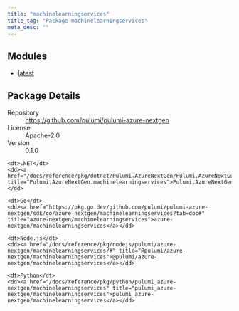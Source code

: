 ```yaml
---
title: "machinelearningservices"
title_tag: "Package machinelearningservices"
meta_desc: ""
---
```


<!-- WARNING: this file was generated by Pulumi Docs Generator. -->
<!-- Do not edit by hand unless you're certain you know what you are doing! -->



<h2 id="modules">Modules</h2>
<ul class="api">
    <li><a href="latest/" title="latest"><span class="symbol module"></span>latest</a></li>
</ul>

<h2 id="package-details">Package Details</h2>
<dl class="package-details">
	<dt>Repository</dt>
	<dd><a href="https://github.com/pulumi/pulumi-azure-nextgen">https://github.com/pulumi/pulumi-azure-nextgen</a></dd>
	<dt>License</dt>
	<dd>Apache-2.0</dd>
	<dt>Version</dt>
	<dd>0.1.0</dd>
</dl>



<dl class="tabular">

    <dt>.NET</dt>
    <dd><a href="/docs/reference/pkg/dotnet/Pulumi.AzureNextGen/Pulumi.AzureNextGen.machinelearningservices.html" title="Pulumi.AzureNextGen.machinelearningservices">Pulumi.AzureNextGen.machinelearningservices</a></dd>

    <dt>Go</dt>
    <dd><a href="https://pkg.go.dev/github.com/pulumi/pulumi-azure-nextgen/sdk/go/azure-nextgen/machinelearningservices?tab=doc#" title="azure-nextgen/machinelearningservices">azure-nextgen/machinelearningservices</a></dd>

    <dt>Node.js</dt>
    <dd><a href="/docs/reference/pkg/nodejs/pulumi/azure-nextgen/machinelearningservices/#" title="@pulumi/azure-nextgen/machinelearningservices">@pulumi/azure-nextgen/machinelearningservices</a></dd>

    <dt>Python</dt>
    <dd><a href="/docs/reference/pkg/python/pulumi_azure-nextgen/machinelearningservices" title="pulumi_azure-nextgen/machinelearningservices">pulumi_azure-nextgen/machinelearningservices</a></dd>

</dl>

